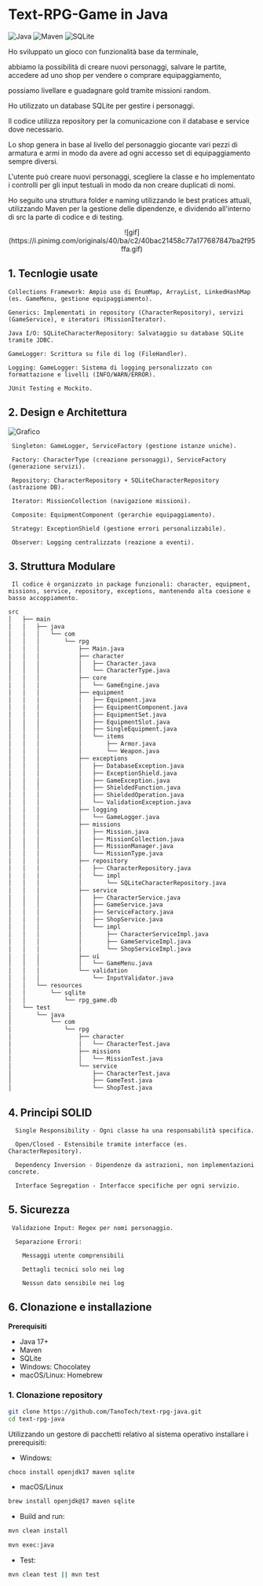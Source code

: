 # Text-RPG-Game in Java

![Java](https://img.shields.io/badge/Java-ED8B00?style=for-the-badge&logo=openjdk&logoColor=white)
![Maven](https://img.shields.io/badge/Maven-C71A36?style=for-the-badge&logo=apachemaven&logoColor=white)
![SQLite](https://img.shields.io/badge/SQLite-003B57?style=for-the-badge&logo=sqlite&logoColor=white)

Ho sviluppato un gioco con funzionalità base da terminale,

abbiamo la possibilità di creare nuovi personaggi, salvare le partite, accedere ad uno shop per vendere o comprare equipaggiamento,

possiamo livellare e guadagnare gold tramite missioni random.

Ho utilizzato un database SQLite per gestire i personaggi.

Il codice utilizza repository per la comunicazione con il database e service dove necessario.

Lo shop genera in base al livello del personaggio giocante vari pezzi di armatura e armi in modo da avere ad ogni accesso set di equipaggiamento sempre diversi.

L'utente può creare nuovi personaggi, scegliere la classe e ho implementato i controlli per gli input testuali in modo da non creare duplicati di nomi.

Ho seguito una struttura folder e naming utilizzando le best pratices attuali, utilizzando Maven per la gestione delle dipendenze, e dividendo all'interno di src la parte di codice e di testing.

<p align="center">
![gif](https://i.pinimg.com/originals/40/ba/c2/40bac21458c77a177687847ba2f95ffa.gif)
</p>

## 1. Tecnlogie usate

    Collections Framework: Ampio uso di EnumMap, ArrayList, LinkedHashMap (es. GameMenu, gestione equipaggiamento).
 
    Generics: Implementati in repository (CharacterRepository), servizi (GameService), e iteratori (MissionIterator).

    Java I/O: SQLiteCharacterRepository: Salvataggio su database SQLite tramite JDBC.

    GameLogger: Scrittura su file di log (FileHandler).

    Logging: GameLogger: Sistema di logging personalizzato con formattazione e livelli (INFO/WARN/ERROR).

    JUnit Testing e Mockito.

## 2. Design e Architettura

![Grafico](https://i.ibb.co/LzVxLgk6/deepseek-mermaid-20250628-51d5d5.png)

     Singleton: GameLogger, ServiceFactory (gestione istanze uniche).
     
     Factory: CharacterType (creazione personaggi), ServiceFactory (generazione servizi).

     Repository: CharacterRepository + SQLiteCharacterRepository (astrazione DB).

     Iterator: MissionCollection (navigazione missioni).

     Composite: EquipmentComponent (gerarchie equipaggiamento).

     Strategy: ExceptionShield (gestione errori personalizzabile).
     
     Observer: Logging centralizzato (reazione a eventi).

## 3. Struttura Modulare

     Il codice è organizzato in package funzionali: character, equipment, missions, service, repository, exceptions, mantenendo alta coesione e basso accoppiamento.

```bash
src
│   ├── main
│   │   ├── java
│   │   │   └── com
│   │   │       └── rpg
│   │   │           ├── Main.java
│   │   │           ├── character
│   │   │           │   ├── Character.java
│   │   │           │   └── CharacterType.java
│   │   │           ├── core
│   │   │           │   └── GameEngine.java
│   │   │           ├── equipment
│   │   │           │   ├── Equipment.java
│   │   │           │   ├── EquipmentComponent.java
│   │   │           │   ├── EquipmentSet.java
│   │   │           │   ├── EquipmentSlot.java
│   │   │           │   ├── SingleEquipment.java
│   │   │           │   └── items
│   │   │           │       ├── Armor.java
│   │   │           │       └── Weapon.java
│   │   │           ├── exceptions
│   │   │           │   ├── DatabaseException.java
│   │   │           │   ├── ExceptionShield.java
│   │   │           │   ├── GameException.java
│   │   │           │   ├── ShieldedFunction.java
│   │   │           │   ├── ShieldedOperation.java
│   │   │           │   └── ValidationException.java
│   │   │           ├── logging
│   │   │           │   └── GameLogger.java
│   │   │           ├── missions
│   │   │           │   ├── Mission.java
│   │   │           │   ├── MissionCollection.java
│   │   │           │   ├── MissionManager.java
│   │   │           │   └── MissionType.java
│   │   │           ├── repository
│   │   │           │   ├── CharacterRepository.java
│   │   │           │   └── impl
│   │   │           │       └── SQLiteCharacterRepository.java
│   │   │           ├── service
│   │   │           │   ├── CharacterService.java
│   │   │           │   ├── GameService.java
│   │   │           │   ├── ServiceFactory.java
│   │   │           │   ├── ShopService.java
│   │   │           │   └── impl
│   │   │           │       ├── CharacterServiceImpl.java
│   │   │           │       ├── GameServiceImpl.java
│   │   │           │       └── ShopServiceImpl.java
│   │   │           ├── ui
│   │   │           │   └── GameMenu.java
│   │   │           └── validation
│   │   │               └── InputValidator.java
│   │   └── resources
│   │       └── sqlite
│   │           └── rpg_game.db
│   └── test
│       └── java
│           └── com
│               └── rpg
│                   ├── character
│                   │   └── CharacterTest.java
│                   ├── missions
│                   │   └── MissionTest.java
│                   └── service
│                       ├── CharacterTest.java
│                       ├── GameTest.java
│                       └── ShopTest.java
```

## 4. Principi SOLID

      Single Responsibility - Ogni classe ha una responsabilità specifica.

      Open/Closed - Estensibile tramite interfacce (es. CharacterRepository).

      Dependency Inversion - Dipendenze da astrazioni, non implementazioni concrete.

      Interface Segregation - Interfacce specifiche per ogni servizio.

## 5. Sicurezza

     Validazione Input: Regex per nomi personaggio.

      Separazione Errori:

        Messaggi utente comprensibili

        Dettagli tecnici solo nei log 

        Nessun dato sensibile nei log

## 6. Clonazione e installazione

**Prerequisiti**  

- Java 17+
- Maven  
- SQLite  
- Windows: Chocolatey  
- macOS/Linux: Homebrew

### 1. Clonazione repository

```bash
git clone https://github.com/TanoTech/text-rpg-java.git
cd text-rpg-java
```

Utilizzando un gestore di pacchetti relativo al sistema operativo installare i prerequisiti:

- Windows:

```powershell
choco install openjdk17 maven sqlite
```

- macOS/Linux

```bash
brew install openjdk@17 maven sqlite
```

- Build and run:

```bash
mvn clean install
```

```bash
mvn exec:java
```

- Test:

```bash
mvn clean test || mvn test
```
